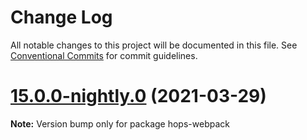 # Change Log

All notable changes to this project will be documented in this file.
See [Conventional Commits](https://conventionalcommits.org) for commit guidelines.

# [15.0.0-nightly.0](https://github.com/xing/hops/compare/v14.0.0...v15.0.0-nightly.0) (2021-03-29)

**Note:** Version bump only for package hops-webpack
